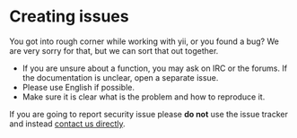Creating issues
===============

You got into rough corner while working with yii, or you found a bug? We are very sorry for that, but we can sort that
out together.

- If you are unsure about a function, you may ask on IRC or the forums. If the documentation is unclear, open a separate
  issue.
- Please use English if possible.
- Make sure it is clear what is the problem and how to reproduce it.

If you are going to report security issue please **do not** use the issue tracker and instead
[contact us directly](http://www.yiiframework.com/security/).

